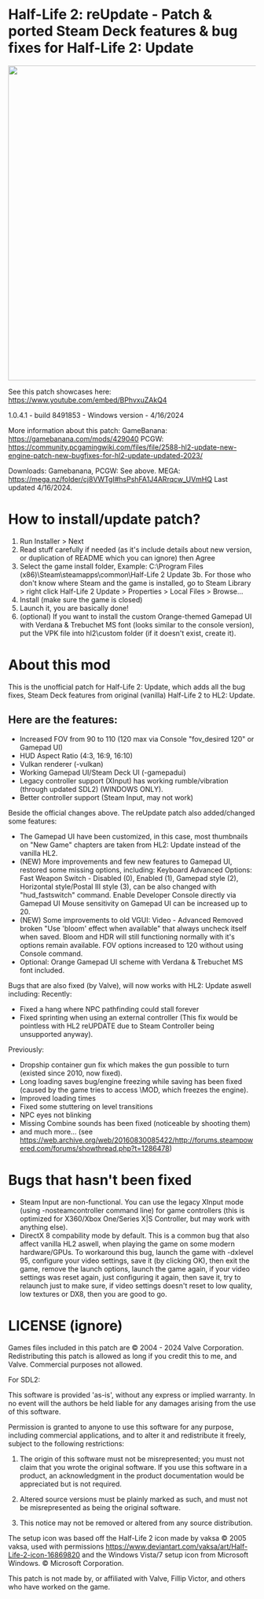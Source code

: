 # Half-Life 2: reUpdate - Patch & ported Steam Deck features & bug fixes for Half-Life 2: Update
<img src="https://raw.githubusercontent.com/megakarlach/HL2UpdatePlusPlus/main/hl2reupdatelogo.jpg" width="640" ><br>

See this patch showcases here:
https://www.youtube.com/embed/BPhvxuZAkQ4

1.0.4.1 - build 8491853 - Windows version - 4/16/2024

More information about this patch:
GameBanana: https://gamebanana.com/mods/429040
PCGW: https://community.pcgamingwiki.com/files/file/2588-hl2-update-new-engine-patch-new-bugfixes-for-hl2-update-updated-2023/

Downloads:
Gamebanana, PCGW: See above.
MEGA: https://mega.nz/folder/cj8VWTgI#hsPshFA1J4ARrqcw_UVmHQ
Last updated 4/16/2024.

# How to install/update patch?
1. Run Installer > Next
2. Read stuff carefully if needed (as it's include details about new version, or duplication of README which you can ignore) then Agree
3. Select the game install folder, Example: C:\Program Files (x86)\Steam\steamapps\common\Half-Life 2 Update
3b. For those who don't know where Steam and the game is installed, go to Steam Library > 
right click Half-Life 2 Update > Properties > Local Files > Browse...
4. Install (make sure the game is closed)
5. Launch it, you are basically done!
6. (optional) If you want to install the custom Orange-themed Gamepad UI with Verdana & Trebuchet MS font (looks similar to the console version), 
put the VPK file into hl2\custom folder (if it doesn't exist, create it).

# About this mod

This is the unofficial patch for Half-Life 2: Update, which adds all the bug fixes, Steam Deck features from original (vanilla) Half-Life 2 to HL2: Update.

## Here are the features:
- Increased FOV from 90 to 110 (120 max via Console "fov_desired 120" or Gamepad UI)
- HUD Aspect Ratio (4:3, 16:9, 16:10)
- Vulkan renderer (-vulkan)
- Working Gamepad UI/Steam Deck UI (-gamepadui)
- Legacy controller support (XInput) has working rumble/vibration (through updated SDL2) (WINDOWS ONLY).
- Better controller support (Steam Input, may not work)

Beside the official changes above. The reUpdate patch also added/changed some features:
- The Gamepad UI have been customized, in this case, most thumbnails on "New Game" chapters are taken from HL2: Update instead of the vanilla HL2.
- (NEW) More improvements and few new features to Gamepad UI, restored some missing options, including:
Keyboard Advanced Options:
Fast Weapon Switch - Disabled (0), Enabled (1), Gamepad style (2), Horizontal style/Postal III style (3), can be also changed with "hud_fastswitch" command.
Enable Developer Console directly via Gamepad UI
Mouse sensitivity on Gamepad UI can be increased up to 20.
- (NEW) Some improvements to old VGUI:
Video - Advanced
Removed broken "Use 'bloom' effect when available" that always uncheck itself when saved. Bloom and HDR will still functioning normally with it's options remain available.
FOV options increased to 120 without using Console command.
- Optional: Orange Gamepad UI scheme with Verdana & Trebuchet MS font included.

Bugs that are also fixed (by Valve), will now works with HL2: Update aswell including:
Recently:
- Fixed a hang where NPC pathfinding could stall forever
- Fixed sprinting when using an external controller (This fix would be pointless with HL2 reUPDATE due to Steam Controller being unsupported anyway).

Previously:
- Dropship container gun fix which makes the gun possible to turn (existed since 2010, now fixed).
- Long loading saves bug/engine freezing while saving has been fixed (caused by the game tries to access \\MOD, which freezes the engine).
- Improved loading times
- Fixed some stuttering on level transitions
- NPC eyes not blinking
- Missing Combine sounds has been fixed (noticeable by shooting them)
- and much more... (see https://web.archive.org/web/20160830085422/http://forums.steampowered.com/forums/showthread.php?t=1286478)

# Bugs that hasn't been fixed
- Steam Input are non-functional.
  You can use the legacy XInput mode (using -nosteamcontroller command line) for game controllers (this is optimized for X360/Xbox One/Series X|S Controller, but may work
  with anything else).
- DirectX 8 compability mode by default. This is a common bug that also affect vanilla HL2 aswell, when playing the game on some modern hardware/GPUs.
  To workaround this bug, launch the game with -dxlevel 95, configure your video settings, save it (by clicking OK), then
  exit the game, remove the launch options, launch the game again, if your video settings was reset again, just configuring it again, then save it, try to relaunch
  just to make sure, if video settings doesn't reset to low quality, low textures or DX8, then you are good to go.

# LICENSE (ignore)

Games files included in this patch are © 2004 - 2024 Valve Corporation.
Redistributing this patch is allowed as long if you credit this to me, and Valve. Commercial purposes not allowed.

For SDL2:

This software is provided 'as-is', without any express or implied
warranty.  In no event will the authors be held liable for any damages
arising from the use of this software.


Permission is granted to anyone to use this software for any purpose,
including commercial applications, and to alter it and redistribute it
freely, subject to the following restrictions:

1. The origin of this software must not be misrepresented; you must not
   claim that you wrote the original software. If you use this software
   in a product, an acknowledgment in the product documentation would be
   appreciated but is not required.

2. Altered source versions must be plainly marked as such, and must not be
   misrepresented as being the original software.

3. This notice may not be removed or altered from any source distribution.

The setup icon was based off the Half-Life 2 icon made by vaksa
© 2005 vaksa, used with permissions
https://www.deviantart.com/vaksa/art/Half-Life-2-icon-16869820
and the Windows Vista/7 setup icon from Microsoft Windows. © Microsoft Corporation.

This patch is not made by, or affiliated with Valve, Fillip Victor, and others who have worked on the game.



